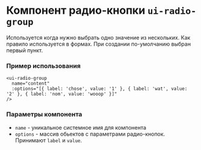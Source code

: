 # Компонент радио-кнопки `ui-radio-group`

Используется когда нужно выбрать одно значение из нескольких. Как правило используется в формах. При создании по-умолчанию выбран первый пункт.

### Пример использования

```
<ui-radio-group
  name="content"
  :options="[{ label: 'chose', value: '1' }, { label: 'wat', value: '2' }, { label: 'nom', value: 'wooop' }]"
/>
```

### Параметры компонента
 - `name` - уникальное системное имя для компонента
 - `options` - массив обьектов с параметрами радио-кнопок. Принимают `label` и `value`.
